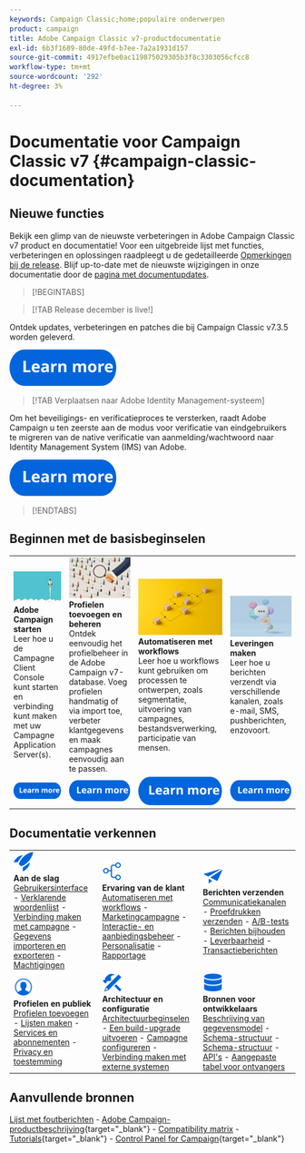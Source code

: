 ```yaml
---
keywords: Campaign Classic;home;populaire onderwerpen
product: campaign
title: Adobe Campaign Classic v7-productdocumentatie
exl-id: 6b3f1689-80de-49fd-b7ee-7a2a1931d157
source-git-commit: 4917efbe0ac119875029305b3f8c3303056cfcc8
workflow-type: tm+mt
source-wordcount: '292'
ht-degree: 3%

---
```


# Documentatie voor Campaign Classic v7 {#campaign-classic-documentation}

<!--![](platform/using/assets/do-not-localize/banner_acc_doc.jpg) -->

## Nieuwe functies

Bekijk een glimp van de nieuwste verbeteringen in Adobe Campaign Classic v7 product en documentatie! Voor een uitgebreide lijst met functies, verbeteringen en oplossingen raadpleegt u de gedetailleerde [Opmerkingen bij de release](rn/using/latest-release.md).  Blijf up-to-date met de nieuwste wijzigingen in onze documentatie door de [pagina met documentupdates](rn/using/documentation-updates.md).

>[!BEGINTABS]


>[!TAB Release december is live!]

Ontdek updates, verbeteringen en patches die bij Campaign Classic v7.3.5 worden geleverd.

[![image](assets/do-not-localize/learn-more-button.svg)](rn/using/latest-release.md)

>[!TAB Verplaatsen naar Adobe Identity Management-systeem]

Om het beveiligings- en verificatieproces te versterken, raadt Adobe Campaign u ten zeerste aan de modus voor verificatie van eindgebruikers te migreren van de native verificatie van aanmelding/wachtwoord naar Identity Management System (IMS) van Adobe.

[![image](assets/do-not-localize/learn-more-button.svg)](technotes/using/migrate-users-to-ims.md)

>[!ENDTABS]

## Beginnen met de basisbeginselen

<table style="table-layout:fixed">
  <tr style="border: 0;">
    <td>
    <a href="platform/using/launching-adobe-campaign.md"><img src="assets/do-not-localize/start-launch.png"></a></a>
    <div><strong>Adobe Campaign starten</strong><br/>Leer hoe u de Campagne Client Console kunt starten en verbinding kunt maken met uw Campagne Application Server(s).</div>
    </td>
    <td>
    <a href="platform/using/about-profiles.md"><img src="assets/do-not-localize/start-profiles.png"></a>
    <div><strong>Profielen toevoegen en beheren</strong><br/>Ontdek eenvoudig het profielbeheer in de Adobe Campaign v7-database. Voeg profielen handmatig of via import toe, verbeter klantgegevens en maak campagnes eenvoudig aan te passen.</div>
    </td>
    <td>
    <a href="workflow/using/about-workflows.md"><img src="assets/do-not-localize/start-workflows.jpeg"></a>
    <div><strong>Automatiseren met workflows</strong><br/>Leer hoe u workflows kunt gebruiken om processen te ontwerpen, zoals segmentatie, uitvoering van campagnes, bestandsverwerking, participatie van mensen.
    </div></td>
    <td>
    <a href="delivery/using/steps-about-delivery-creation-steps.md"><img src="assets/do-not-localize/start-deliveries.jpeg"></a>
    <div><strong>Leveringen maken</strong><br/>Leer hoe u berichten verzendt via verschillende kanalen, zoals e-mail, SMS, pushberichten, enzovoort.</div>
    </td>
  </tr>
  <tr style="border: 0;">
    <td align="center"><a href="platform/using/launching-adobe-campaign.md"><img src="assets/do-not-localize/learn-more-button.svg"></a></td>
    <td align="center"><a href="platform/using/about-profiles.md"><img src="assets/do-not-localize/learn-more-button.svg"></a></td>
    <td align="center"><a href="workflow/using/about-workflows.md"><img src="assets/do-not-localize/learn-more-button.svg"></a></td>
    <td align="center"><a href="delivery/using/steps-about-delivery-creation-steps.md"><img src="assets/do-not-localize/learn-more-button.svg"></a></td>
    </tr>
</table>

## Documentatie verkennen

<table style="table-layout:auto">
  <tr style="border: 0;">
    <td>
      <img src="assets/do-not-localize/icon-start.svg" width="35px">
    <br/>
      <strong>Aan de slag</strong><br/><a href="platform/using/adobe-campaign-workspace.md">Gebruikersinterface</a> - <a href="platform/using/ac-glossary.md">Verklarende woordenlijst</a> - <a href="platform/using/launching-adobe-campaign.md">Verbinding maken met campagne</a> - <a href="platform/using/get-started-data-import-export.md">Gegevens importeren en exporteren</a> - <a href="platform/using/access-management.md">Machtigingen</a>
    </td>
    <td>
      <img src="assets/do-not-localize/icon-experience.svg" width="35px">
    <br/>
      <strong>Ervaring van de klant</strong><br/><a href="workflow/using/about-workflows.md">Automatiseren met workflows</a> - <a href="campaign/using/setting-up-marketing-campaigns.md">Marketingcampagne</a> - <a href="interaction/using/interaction-and-offer-management.md">Interactie- en aanbiedingsbeheer</a> - <a href="delivery/using/about-personalization.md">Personalisatie</a> - <a href="reporting/using/about-adobe-campaign-reporting-tools.md">Rapportage</a>
    </td>
    <td>
      <img src="assets/do-not-localize/icon-send.svg" width="35px">
    <br/>
      <strong>Berichten verzenden</strong><br/><a href="delivery/using/communication-channels.md">Communicatiekanalen</a> - <a href="delivery/using/steps-about-delivery-creation-steps.md#sending-a-proof">Proefdrukken verzenden</a> - <a href="delivery/using/get-started-a-b-testing.md">A/B-tests</a> - <a href="delivery/using/about-message-tracking.md">Berichten bijhouden</a> - <a href="delivery/using/about-deliverability.md">Leverbaarheid</a> - <a href="message-center/using/about-transactional-messaging.md">Transactieberichten</a>
    </td>
  </tr>
  <tr style="border: 0;">
    <td>
      <img src="assets/do-not-localize/icon_profile-audience.svg" width="35px">
      <br/>
      <strong>Profielen en publiek</strong><br/><a href="platform/using/adding-profiles.md">Profielen toevoegen</a> - <a href="platform/using/creating-and-managing-lists.md">Lijsten maken</a> - <a href="delivery/using/about-services-and-subscriptions.md">Services en abonnementen</a> - <a href="platform/using/privacy-management.md">Privacy en toestemming</a>
    </td>
    <td>
      <img src="assets/do-not-localize/icon-configure.svg" width="35px">
      <br/>
      <strong>Architectuur en configuratie</strong><br/><a href="production/using/general-architecture.md">Architectuurbeginselen</a> - <a href="production/using/build-upgrade.md">Een build-upgrade uitvoeren</a> - <a href="production/using/configuration.md">Campagne configureren</a> - <a href="installation/using/external-accounts.md">Verbinding maken met externe systemen</a>
    </td>
    <td>
      <img src="assets/do-not-localize/icon-dev.svg" width="35px">
      <br/>
      <strong>Bronnen voor ontwikkelaars</strong><br/><a href="configuration/using/about-data-model.md">Beschrijving van gegevensmodel</a> - <a href="configuration/using/about-schema-reference.md">Schema-structuur</a> - <a href="configuration/using/editing-forms.md">Schema-structuur</a> - <a href="configuration/using/about-web-services.md">API's</a> - <a href="configuration/using/about-custom-recipient-table.md">Aangepaste tabel voor ontvangers</a>
    </td>
  </tr>
</table>

## Aanvullende bronnen

[Lijst met foutberichten](https://experienceleague.adobe.com/developer/campaign-errors/error_codes.html?lang=nl) - [Adobe Campaign-productbeschrijving](https://helpx.adobe.com/legal/product-descriptions/adobe-campaign-managed-cloud-services.html){target="_blank"} - [Compatibility matrix](rn/using/compatibility-matrix.md) - [Tutorials](https://experienceleague.adobe.com/docs/campaign-classic-learn/tutorials/overview.html?lang=nl){target="_blank"} - [Control Panel for Campaign](https://experienceleague.adobe.com/docs/control-panel/using/discover-control-panel/key-features.html){target="_blank"}

